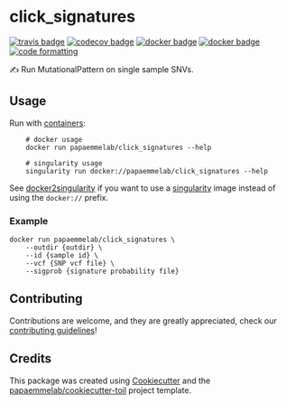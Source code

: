 # click_signatures

[![travis badge][travis_badge]][travis_base]
[![codecov badge][codecov_badge]][codecov_base]
[![docker badge][docker_badge]][docker_base]
[![docker badge][automated_badge]][docker_base]
[![code formatting][black_badge]][black_base]

✍️ Run MutationalPattern on single sample SNVs.

## Usage

Run with [containers][docker_base]:

        # docker usage
        docker run papaemmelab/click_signatures --help

        # singularity usage
        singularity run docker://papaemmelab/click_signatures --help

See [docker2singularity] if you want to use a [singularity] image instead of using the `docker://` prefix.

### Example

    docker run papaemmelab/click_signatures \
        --outdir {outdir} \
        --id {sample id} \
        --vcf {SNP vcf file} \
        --sigprob {signature probability file}

## Contributing

Contributions are welcome, and they are greatly appreciated, check our [contributing guidelines](.github/CONTRIBUTING.md)!

## Credits

This package was created using [Cookiecutter] and the
[papaemmelab/cookiecutter-toil] project template.

[`--batchSystem`]: http://toil.readthedocs.io/en/latest/developingWorkflows/batchSystem.html?highlight=BatchSystem
[automated_badge]: https://img.shields.io/docker/cloud/automated/papaemmelab/click_signatures.svg
[black_badge]: https://img.shields.io/badge/code%20style-black-000000.svg
[black_base]: https://github.com/ambv/black
[codecov_badge]: https://codecov.io/gh/papaemmelab/click_signatures/branch/master/graph/badge.svg
[codecov_base]: https://codecov.io/gh/papaemmelab/click_signatures
[cookiecutter]: https://github.com/audreyr/cookiecutter
[docker_badge]: https://img.shields.io/docker/cloud/build/papaemmelab/click_signatures.svg
[docker_base]: https://hub.docker.com/r/papaemmelab/click_signatures
[docker2singularity]: https://github.com/singularityware/docker2singularity
[papaemmelab/cookiecutter-toil]: https://github.com/papaemmelab/cookiecutter-toil
[singularity]: http://singularity.lbl.gov/
[travis_badge]: https://img.shields.io/travis/papaemmelab/click_signatures.svg
[travis_base]: https://travis-ci.org/papaemmelab/click_signatures
